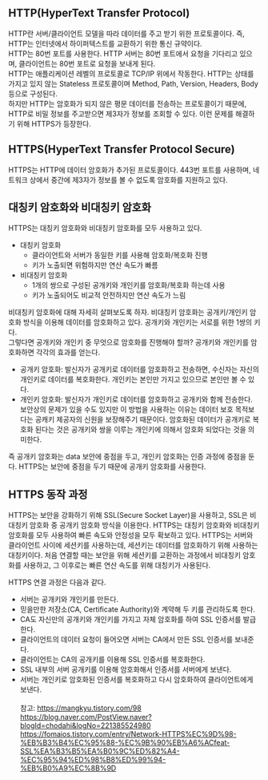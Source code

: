 ## HTTP(HyperText Transfer Protocol)
HTTP란 서버/클라이언트 모델을 따라 데이터를 주고 받기 위한 프로토콜이다. 즉, HTTP는 인터넷에서 하이퍼텍스트를 교환하기 위한 통신 규약이다. <br>
HTTP는 80번 포트를 사용한다. HTTP 서버는 80번 포트에서 요청을 기다리고 있으며, 클라이언트는 80번 포트로 요청을 보내게 된다. <br>
HTTP는 애플리케이션 레벨의 프로토콜로 TCP/IP 위에서 작동한다. HTTP는 상태를 가지고 있지 않는 Stateless 프로토콜이며 Method, Path, Version, Headers, Body 등으로 구성된다. <br>
하지만 HTTP는 암호화가 되지 않은 평문 데이터를 전송하는 프로토콜이기 때문에, HTTP로 비밀 정보를 주고받으면 제3자가 정보를 조회할 수 있다. 이런 문제를 해결하기 위해 HTTPS가 등장한다.

## HTTPS(HyperText Transfer Protocol Secure)
HTTPS는 HTTP에 데이터 암호화가 추가된 프로토콜이다. 443번 포트를 사용하며, 네트워크 상에서 중간에 제3자가 정보를 볼 수 없도록 암호화를 지원하고 있다.

## 대칭키 암호화와 비대칭키 암호화
HTTPS는 대칭키 암호화와 비대칭키 암호화를 모두 사용하고 있다.
- 대칭키 암호화
  - 클라이언트와 서버가 동일한 키를 사용해 암호화/복호화 진행
  - 키가 노출되면 위험하지만 연산 속도가 빠름
- 비대칭키 암호화
  - 1개의 쌍으로 구성된 공개키와 개인키를 암호화/복호화 하는데 사용
  - 키가 노출되어도 비교적 안전하지만 연산 속도가 느림

비대칭키 암호화에 대해 자세히 살펴보도록 하자. 비대칭키 암호화는 공개키/개인키 암호화 방식을 이용해 데이터를 암호화하고 있다. 공개키와 개인키는 서로를 위한 1쌍의 키다. <br>
그렇다면 공개키와 개인키 중 무엇으로 암호화를 진행해야 할까? 공개키와 개인키를 암호화하면 각각의 효과를 얻는다.
- 공개키 암호화: 발신자가 공개키로 데이터를 암호화하고 전송하면, 수신자는 자신의 개인키로 데이터를 복호화한다. 개인키는 본인만 가지고 있으므로 본인만 볼 수 있다.
- 개인키 암호화: 발신자가 개인키로 데이터를 암호화하고 공개키와 함께 전송한다. 보안상의 문제가 있을 수도 있지만 이 방법을 사용하는 이유는 데이터 보호 목적보다는 공캐키 제공자의 신원을 보장해주기 때문이다. 암호화된 데이터가 공개키로 복호화 된다는 것은 공개키와 쌍을 이루는 개인키에 의해서 암호화 되었다는 것을 의미한다.

즉 공개키 암호화는 data 보안에 중점을 두고, 개인키 암호화는 인증 과정에 중점을 둔다. HTTPS는 보안에 중점을 두기 때문에 공개키 암호화를 사용한다.

## HTTPS 동작 과정
HTTPS는 보안을 강화하기 위해 SSL(Secure Socket Layer)을 사용하고, SSL은 비대칭키 암호화 중 공개키 암호화 방식을 이용한다. HTTPS는 대칭키 암호화와 비대칭키 암호화를 모두 사용하여 빠른 속도와 안정성을 모두 확보하고 있다. HTTPS는 서버와 클라이언트 사이에 세션키를 사용하는데, 세션키는 데이터를 암호화하기 위해 사용하는 대칭키이다. 처음 연결할 때는 보안을 위해 세션키를 교환하는 과정에서 비대칭키 암호화를 사용하고, 그 이후로는 빠른 연산 속도를 위해 대칭키가 사용된다.

HTTPS 연결 과정은 다음과 같다.
- 서버는 공개키와 개인키를 만든다.
- 믿을만한 저장소(CA, Certificate Authority)와 계약해 두 키를 관리하도록 한다.
- CA도 자신만의 공개키와 개인키를 가지고 자체 암호화를 하여 SSL 인증서를 발급한다.
- 클라이언트의 데이터 요청이 들어오면 서버는 CA에서 만든 SSL 인증서를 보내준다.
- 클라이언트는 CA의 공개키를 이용해 SSL 인증서를 복호화한다.
- SSL 내부의 서버 공개키를 이용해 암호화해서 인증서를 서버에게 보낸다.
- 서버는 개인키로 암호화된 인증서를 복호화하고 다시 암호화하여 클라이언트에게 보낸다. <br> <br>
참고: https://mangkyu.tistory.com/98
https://blog.naver.com/PostView.naver?blogId=chodahi&logNo=221385524980
https://fomaios.tistory.com/entry/Network-HTTPS%EC%9D%98-%EB%B3%B4%EC%95%88-%EC%9B%90%EB%A6%ACfeat-SSL%EA%B3%B5%EA%B0%9C%ED%82%A4-%EC%95%94%ED%98%B8%ED%99%94-%EB%B0%A9%EC%8B%9D
